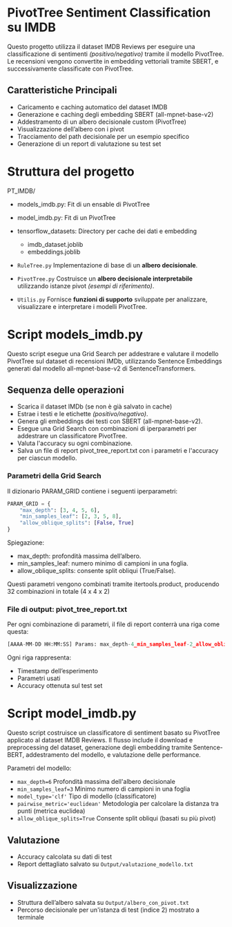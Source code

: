 # PivotTree Sentiment Classification su IMDB
Questo progetto utilizza il dataset IMDB Reviews per eseguire una classificazione di sentimenti *(positivo/negativo)* tramite il modello PivotTree. Le recensioni vengono convertite in embedding vettoriali tramite SBERT, e successivamente classificate con PivotTree.

## Caratteristiche Principali
- Caricamento e caching automatico del dataset IMDB
- Generazione e caching degli embedding SBERT (all-mpnet-base-v2)
- Addestramento di un albero decisionale custom (PivotTree)
- Visualizzazione dell’albero con i pivot
- Tracciamento del path decisionale per un esempio specifico
- Generazione di un report di valutazione su test set

# Struttura del progetto
PT_IMDB/
- models_imdb.py: Fit di un ensable di PivotTree
- model_imdb.py: Fit di un PivotTree
- tensorflow_datasets: Directory per cache dei dati e embedding
   -  imdb_dataset.joblib
   - embeddings.joblib
- `RuleTree.py` Implementazione di base di un **albero decisionale**.
  
- `PivotTree.py` Costruisce un **albero decisionale interpretabile** utilizzando istanze pivot *(esempi di riferimento)*.
  
- `Utilis.py` Fornisce **funzioni di supporto** sviluppate per analizzare, visualizzare e interpretare i modelli PivotTree.

# Script models_imdb.py
Questo script esegue una Grid Search per addestrare e valutare il modello PivotTree sul dataset di recensioni IMDb, utilizzando Sentence Embeddings generati dal modello all-mpnet-base-v2 di SentenceTransformers.
 
## Sequenza delle operazioni
- Scarica il dataset IMDb (se non è già salvato in cache)
- Estrae i testi e le etichette *(positivo/negativo)*.
- Genera gli embeddings dei testi con SBERT (all-mpnet-base-v2).
- Esegue una Grid Search con combinazioni di iperparametri per addestrare un classificatore PivotTree.
- Valuta l'accuracy su ogni combinazione.
- Salva un file di report pivot_tree_report.txt con i parametri e l'accuracy per ciascun modello.

### Parametri della Grid Search
Il dizionario PARAM_GRID contiene i seguenti iperparametri:

```python
PARAM_GRID = {
    "max_depth": [3, 4, 5, 6],
    "min_samples_leaf": [2, 3, 5, 8],
    "allow_oblique_splits": [False, True]
}
```
Spiegazione:
- max_depth: profondità massima dell’albero.
- min_samples_leaf: numero minimo di campioni in una foglia.
- allow_oblique_splits: consente split obliqui (True/False).

Questi parametri vengono combinati tramite itertools.product, producendo 32 combinazioni in totale (4 x 4 x 2)

### File di output: pivot_tree_report.txt
Per ogni combinazione di parametri, il file di report conterrà una riga come questa:

```python
[AAAA-MM-DD HH:MM:SS] Params: max_depth-4_min_samples_leaf-2_allow_oblique_splits-True | Accuracy: Val
```
Ogni riga rappresenta:
- Timestamp dell’esperimento
- Parametri usati
- Accuracy ottenuta sul test set

# Script model_imdb.py
Questo script costruisce un classificatore di sentiment basato su PivotTree applicato al dataset IMDB Reviews. Il flusso include il download e preprocessing del dataset, generazione degli embedding tramite Sentence-BERT, addestramento del modello, e valutazione delle performance.



Parametri del modello:
- `max_depth=6`	Profondità massima dell'albero decisionale
- `min_samples_leaf=3`	Minimo numero di campioni in una foglia
- `model_type='clf'`	Tipo di modello (classificatore)
- `pairwise_metric='euclidean'`	Metodologia per calcolare la distanza tra punti (metrica euclidea)
- `allow_oblique_splits=True` Consente split obliqui (basati su più pivot)

## Valutazione
- Accuracy calcolata su dati di test
- Report dettagliato salvato su `Output/valutazione_modello.txt`

## Visualizzazione
- Struttura dell’albero salvata su `Output/albero_con_pivot.txt`
- Percorso decisionale per un'istanza di test (indice 2) mostrato a terminale
